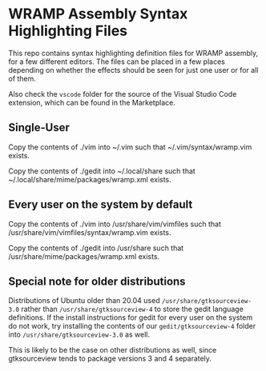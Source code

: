 # WRAMP Assembly Syntax Highlighting Files

This repo contains syntax highlighting definition files for WRAMP assembly, for a few different editors.
The files can be placed in a few places depending on whether the effects should be seen for just one user or for all of them.

Also check the `vscode` folder for the source of the Visual Studio Code extension, which can be found in the Marketplace.

## Single-User

Copy the contents of ./vim into ~/.vim such that ~/.vim/syntax/wramp.vim exists.

Copy the contents of ./gedit into ~/.local/share such that ~/.local/share/mime/packages/wramp.xml exists.

## Every user on the system by default

Copy the contents of ./vim into /usr/share/vim/vimfiles such that /usr/share/vim/vimfiles/syntax/wramp.vim exists.

Copy the contents of ./gedit into /usr/share such that /usr/share/mime/packages/wramp.xml exists.

## Special note for older distributions

Distributions of Ubuntu older than 20.04 used `/usr/share/gtksourceview-3.0` rather than `/usr/share/gtksourceview-4` to store the gedit language definitions. If the install instructions for gedit for every user on the system do not work, try installing the contents of our `gedit/gtksourceview-4` folder into `/usr/share/gtksourceview-3.0` as well.

This is likely to be the case on other distributions as well, since gtksourceview tends to package versions 3 and 4 separately.
